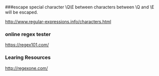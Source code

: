 ###escape special character
\Q\E between
characters between \Q and \E will be escaped.

http://www.regular-expressions.info/characters.html

### online regex tester
https://regex101.com/

### Learing Resources
http://regexone.com/
